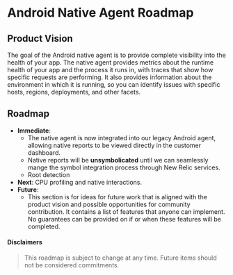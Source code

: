 # Android Native Agent Roadmap

## Product Vision
The goal of the Android native agent is to provide complete visibility into the health of your app. The native agent provides metrics about the runtime health of your app and the process it runs in, with traces that show how specific requests are performing. It also provides information about the environment in which it is running, so you can identify issues with specific hosts, regions, deployments, and other facets.

## Roadmap

- **Immediate**:
    - The native agent is now integrated into our legacy Android agent, allowing native reports to be viewed directly in the customer dashboard.
    - Native reports will be **unsymbolicated** until we can seamlessly mange the symbol integration process through New Relic services.
    - Root detection
- **Next**:
  CPU profiling and native interactions.
- **Future**:
    - This section is for ideas for future work that is aligned with the product vision and possible opportunities for community contribution. It contains a list of features that anyone can implement. No guarantees can be provided on if or when these features will be completed.


#### Disclaimers
> This roadmap is subject to change at any time. Future items should not be considered commitments.
